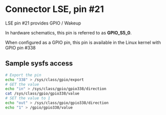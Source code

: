 # Connector LSE, pin #21

LSE pin #21 provides GPIO / Wakeup

In hardware schematics, this pin is referred to as **GPIO_S5_0**.

When configured as a GPIO pin, this pin is available in the Linux kernel with GPIO pin #338

## Sample sysfs access
```bash
# Export the pin
echo "338" > /sys/class/gpio/export
# GET the value
echo "in" > /sys/class/gpio/gpio338/direction
cat /sys/class/gpio/gpio338/value
# SET the value to 1
echo "out" > /sys/class/gpio/gpio338/direction
echo "1" > /gpio/gpio338/value
```

